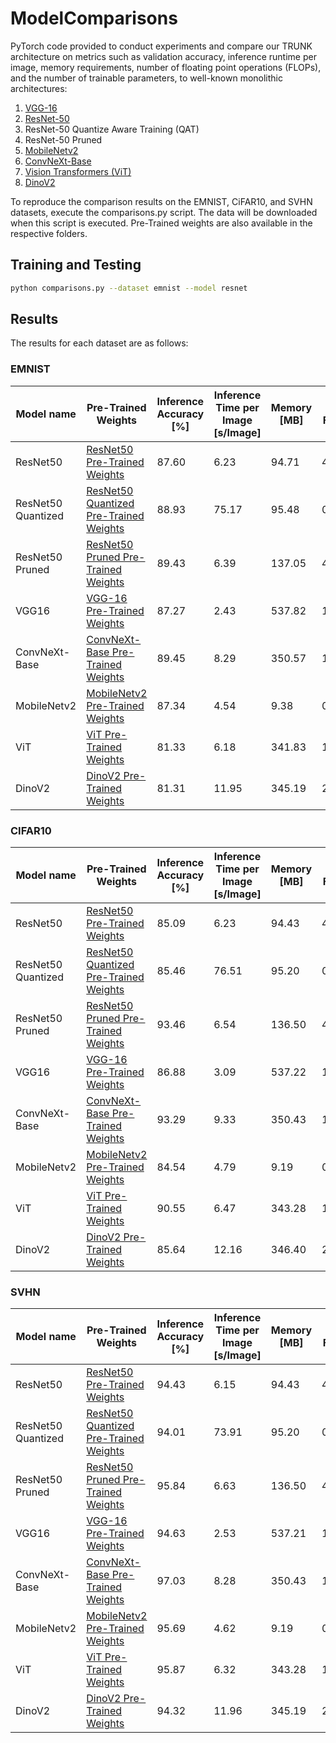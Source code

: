 # ModelComparisons
PyTorch code provided to conduct experiments and compare our TRUNK architecture on metrics such as validation accuracy, inference runtime per image, memory requirements, number of floating point operations (FLOPs), and the number of trainable parameters, to well-known monolithic architectures:
1. [VGG-16][1]
2. [ResNet-50][2]
3. ResNet-50 Quantize Aware Training (QAT)
4. ResNet-50 Pruned
5. [MobileNetv2][3]
6. [ConvNeXt-Base][4]
7. [Vision Transformers (ViT)][5]
8. [DinoV2][6]

To reproduce the comparison results on the EMNIST, CiFAR10, and SVHN datasets, execute the comparisons.py script. The data will be downloaded when this script is executed. Pre-Trained weights are also available in the respective folders.

## Training and Testing

```bash
python comparisons.py --dataset emnist --model resnet
```

## Results
The results for each dataset are as follows:

### EMNIST
| Model name         | Pre-Trained Weights  | Inference Accuracy [%] | Inference Time per Image [s/Image] | Memory [MB] | G-Flops |
| ------------------ |--------------------- | ---------------------- | -----------------------------------| ------------| --------|
| ResNet50   |  [ResNet50 Pre-Trained Weights](ResNet/resnet_weights_emnist.pt)           |  87.60          | 6.23 | 94.71 | 4.05 |
| ResNet50 Quantized   |  [ResNet50 Quantized Pre-Trained Weights](ResNetQuantized/resnet_quantized_weights_emnist.pt) |  88.93  | 75.17 | 95.48 | 0.02 |
| ResNet50 Pruned   |  [ResNet50 Pruned Pre-Trained Weights](ResNetPruned/pruned_resnet_weights_emnist.pt) |  89.43  | 6.39 | 137.05 | 4.05 |
| VGG16  |  [VGG-16 Pre-Trained Weights](VGG/vgg_weights_emnist.pt) |  87.27  | 2.43 | 537.82 | 15.41 |
| ConvNeXt-Base   |  [ConvNeXt-Base Pre-Trained Weights](ConvNeXt/convnext_weights_emnist.pt) |  89.45  | 8.29 | 350.57 | 15.36  |
| MobileNetv2   |  [MobileNetv2 Pre-Trained Weights](MobileNet/mobilenet_weights_emnist.pt) | 87.34  | 4.54 | 9.38 | 0.32 |
| ViT   |  [ViT Pre-Trained Weights](ViT/vit_weights_emnist.pt) |  81.33  | 6.18 | 341.83 | 11.21 |
| DinoV2   |  [DinoV2 Pre-Trained Weights]() |  81.31  | 11.95 | 345.19 | 22.23 |

### CIFAR10
| Model name         | Pre-Trained Weights  | Inference Accuracy [%] | Inference Time per Image [s/Image] | Memory [MB] | G-Flops |
| ------------------ |--------------------- | ---------------------- | -----------------------------------| ------------| --------|
| ResNet50   |  [ResNet50 Pre-Trained Weights](ResNet/resnet_weights_cifar10.pt)           |  85.09          | 6.23 | 94.43 | 4.13 |
| ResNet50 Quantized   |  [ResNet50 Quantized Pre-Trained Weights](ResNetQuantized/resnet_quantized_weights_cifar10.pt) |  85.46  | 76.51 | 95.20 | 0.02 |
| ResNet50 Pruned   |  [ResNet50 Pruned Pre-Trained Weights](ResNetPruned/pruned_resnet_weights_cifar10.pt) |  93.46  | 6.54 | 136.50 | 4.13 |
| VGG16  |  [VGG-16 Pre-Trained Weights](VGG/vgg_weights_cifar10.pt) |  86.88  | 3.09 | 537.22 | 15.47 |
| ConvNeXt-Base   |  [ConvNeXt-Base Pre-Trained Weights](ConvNeXt/convnext_weights_cifar10.pt) |  93.29  | 9.33 | 350.43 | 15.37  |
| MobileNetv2   |  [MobileNetv2 Pre-Trained Weights](MobileNet/mobilenet_weights_cifar10.pt) | 84.54  | 4.79 | 9.19 | 0.33 |
| ViT   |  [ViT Pre-Trained Weights](ViT/vit_weights_cifar10.pt) |  90.55  | 6.47 | 343.28 | 11.29 |
| DinoV2   |  [DinoV2 Pre-Trained Weights]() |  85.64  | 12.16 | 346.40 | 22.30 |

### SVHN
| Model name         | Pre-Trained Weights  | Inference Accuracy [%] | Inference Time per Image [s/Image] | Memory [MB] | G-Flops |
| ------------------ |--------------------- | ---------------------- | -----------------------------------| ------------| --------|
| ResNet50   |  [ResNet50 Pre-Trained Weights](ResNet/resnet_weights_svhn.pt)           |  94.43          | 6.15 | 94.43 | 4.13 |
| ResNet50 Quantized   |  [ResNet50 Quantized Pre-Trained Weights](ResNetQuantized/resnet_quantized_weights_svhn.pt) |  94.01  | 73.91 | 95.20 | 0.02 |
| ResNet50 Pruned   |  [ResNet50 Pruned Pre-Trained Weights](ResNetPruned/pruned_resnet_weights_svhn.pt) |  95.84  | 6.63 | 136.50 | 4.13 |
| VGG16  |  [VGG-16 Pre-Trained Weights](VGG/vgg_weights_svhn.pt) |  94.63  | 2.53 | 537.21 | 15.47 |
| ConvNeXt-Base   |  [ConvNeXt-Base Pre-Trained Weights](ConvNeXt/convnext_weights_svhn.pt) |  97.03  | 8.28 | 350.43 | 15.37  |
| MobileNetv2   |  [MobileNetv2 Pre-Trained Weights](MobileNet/mobilenet_weights_svhn.pt) | 95.69  | 4.62 | 9.19 | 0.33 |
| ViT   |  [ViT Pre-Trained Weights](ViT/vit_weights_svhn.pt) |  95.87  | 6.32 | 343.28 | 11.29 |
| DinoV2   |  [DinoV2 Pre-Trained Weights]() |  94.32  | 11.96 | 345.19 | 22.23 |

[1]: https://arxiv.org/pdf/1409.1556.pdf
[2]: https://arxiv.org/pdf/1512.03385.pdf
[3]: https://arxiv.org/pdf/1801.04381.pdf
[4]: https://arxiv.org/pdf/2201.03545.pdf
[5]: https://arxiv.org/pdf/2010.11929.pdf
[6]: https://arxiv.org/pdf/2304.07193.pdf